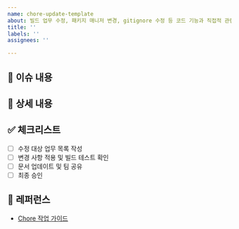 ```yaml
---
name: chore-update-template
about: 빌드 업무 수정, 패키지 매니저 변경, gitignore 수정 등 코드 기능과 직접적 관련 없는 업무시 사용하는 템플릿
title: ''
labels: ''
assignees: ''

---
```


## 📄 이슈 내용
<!--- 업무 정리, 패키지 업데이트, 설정 파일 수정 등 변경 사항을 간략하게 설명해 주세요. -->

## 📝 상세 내용
<!--- 어떤 파일이나 설정이 수정되었는지, 변경 이유와 기대 효과를 상세히 작성해 주세요. -->

## ✅ 체크리스트
- [ ] 수정 대상 업무 목록 작성
- [ ] 변경 사항 적용 및 빌드 테스트 확인
- [ ] 문서 업데이트 및 팀 공유
- [ ] 최종 승인

## 📍 레퍼런스
- [Chore 작업 가이드](https://...)

